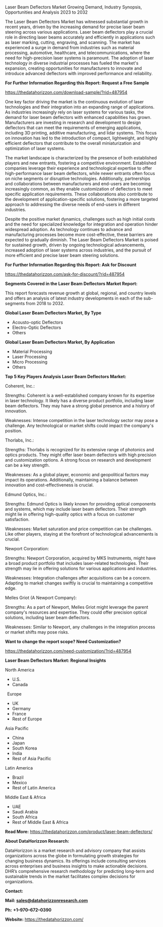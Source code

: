 ﻿Laser Beam Deflectors Market Growing Demand, Industry Synopsis, Opportunities and Analysis 2023 to 2032

The Laser Beam Deflectors Market has witnessed substantial growth in recent years, driven by the increasing demand for precise laser beam steering across various applications. Laser beam deflectors play a crucial role in directing laser beams accurately and efficiently in applications such as laser marking, cutting, engraving, and scanning. The market has experienced a surge in demand from industries such as material processing, automotive, healthcare, and telecommunications, where the need for high-precision laser systems is paramount. The adoption of laser technology in diverse industrial processes has fueled the market's expansion, creating opportunities for manufacturers to innovate and introduce advanced deflectors with improved performance and reliability.

**For Further Information Regarding this Report: Request a Free Sample**	

<https://thedatahorizzon.com/download-sample/?rid=487954>

One key factor driving the market is the continuous evolution of laser technologies and their integration into an expanding range of applications. As industries increasingly rely on laser systems for various tasks, the demand for laser beam deflectors with enhanced capabilities has grown. Manufacturers are investing in research and development to design deflectors that can meet the requirements of emerging applications, including 3D printing, additive manufacturing, and lidar systems. This focus on innovation has led to the introduction of compact, lightweight, and highly efficient deflectors that contribute to the overall miniaturization and optimization of laser systems.

The market landscape is characterized by the presence of both established players and new entrants, fostering a competitive environment. Established companies leverage their experience and technological expertise to offer high-performance laser beam deflectors, while newer entrants often focus on niche segments or disruptive technologies. Additionally, partnerships and collaborations between manufacturers and end-users are becoming increasingly common, as they enable customization of deflectors to meet specific application requirements. These collaborations also contribute to the development of application-specific solutions, fostering a more targeted approach to addressing the diverse needs of end-users in different industries.

Despite the positive market dynamics, challenges such as high initial costs and the need for specialized knowledge for integration and operation hinder widespread adoption. As technology continues to advance and manufacturing processes become more cost-effective, these barriers are expected to gradually diminish. The Laser Beam Deflectors Market is poised for sustained growth, driven by ongoing technological advancements, increased adoption of laser systems across industries, and the pursuit of more efficient and precise laser beam steering solutions.

**For Further Information Regarding this Report: Ask for Discount**	

<https://thedatahorizzon.com/ask-for-discount/?rid=487954>

**Segments Covered in the Laser Beam Deflectors Market Report:**

This report forecasts revenue growth at global, regional, and country levels and offers an analysis of latest industry developments in each of the sub-segments from 2018 to 2032.

**Global Laser Beam Deflectors Market, By Type**

- Acousto-optic Deflectors
- Electro-Optic Deflectors
- Others

**Global Laser Beam Deflectors Market, By Application**

- Material Processing
- Laser Processing
- Micro Processing
- Others

**Top 5 Key Players Analysis Laser Beam Deflectors Market:**

Coherent, Inc.:

Strengths: Coherent is a well-established company known for its expertise in laser technology. It likely has a diverse product portfolio, including laser beam deflectors. They may have a strong global presence and a history of innovation.

Weaknesses: Intense competition in the laser technology sector may pose a challenge. Any technological or market shifts could impact the company's position.

Thorlabs, Inc.:

Strengths: Thorlabs is recognized for its extensive range of photonics and optics products. They might offer laser beam deflectors with high precision and customization options. A strong focus on research and development can be a key strength.

Weaknesses: As a global player, economic and geopolitical factors may impact its operations. Additionally, maintaining a balance between innovation and cost-effectiveness is crucial.

Edmund Optics, Inc.:

Strengths: Edmund Optics is likely known for providing optical components and systems, which may include laser beam deflectors. Their strength might lie in offering high-quality optics with a focus on customer satisfaction.

Weaknesses: Market saturation and price competition can be challenges. Like other players, staying at the forefront of technological advancements is crucial.

Newport Corporation:

Strengths: Newport Corporation, acquired by MKS Instruments, might have a broad product portfolio that includes laser-related technologies. Their strength may lie in offering solutions for various applications and industries.

Weaknesses: Integration challenges after acquisitions can be a concern. Adapting to market changes swiftly is crucial to maintaining a competitive edge.

Melles Griot (A Newport Company):

Strengths: As a part of Newport, Melles Griot might leverage the parent company's resources and expertise. They could offer precision optical solutions, including laser beam deflectors.

Weaknesses: Similar to Newport, any challenges in the integration process or market shifts may pose risks.

**Want to change the report scope? Need Customization?**

<https://thedatahorizzon.com/need-customization/?rid=487954>

**Laser Beam Deflectors Market: Regional Insights**

North America

- U.S.
- Canada

` `Europe

- UK
- Germany
- France
- Rest of Europe

Asia Pacific	

- China
- Japan
- South Korea
- India
- Rest of Asia Pacific

Latin America

- Brazil
- Mexico
- Rest of Latin America

Middle East & Africa

- UAE
- Saudi Arabia
- South Africa
- Rest of Middle East & Africa

**Read More:** <https://thedatahorizzon.com/product/laser-beam-deflectors/>

**About DataHorizzon Research:**

DataHorizzon is a market research and advisory company that assists organizations across the globe in formulating growth strategies for changing business dynamics. Its offerings include consulting services across enterprises and business insights to make actionable decisions. DHR’s comprehensive research methodology for predicting long-term and sustainable trends in the market facilitates complex decisions for organizations.

**Contact:**

**Mail: <sales@datahorizzonresearch.com>**

**Ph:** **+1–970–672–0390**

**Website:** <https://thedatahorizzon.com/>


